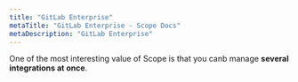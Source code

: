 ```yaml
---
title: "GitLab Enterprise"
metaTitle: "GitLab Enterprise - Scope Docs"
metaDescription: "GitLab Enterprise"
---
```


One of the most interesting value of Scope is that you canb manage **several integrations at once**. 